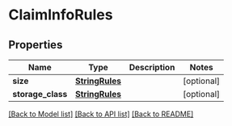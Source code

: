 # ClaimInfoRules

## Properties
Name | Type | Description | Notes
------------ | ------------- | ------------- | -------------
**size** | [**StringRules**](StringRules.md) |  | [optional] 
**storage_class** | [**StringRules**](StringRules.md) |  | [optional] 

[[Back to Model list]](../README.md#documentation-for-models) [[Back to API list]](../README.md#documentation-for-api-endpoints) [[Back to README]](../README.md)

